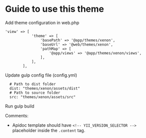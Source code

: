 # Guide to use this theme

Add theme configuration in web.php
```
'view' => [
            'theme' => [
                'basePath' => '@app/themes/xenon',
                'baseUrl' => '@web/themes/xenon',
                'pathMap' => [
                    '@app/views' => '@app/themes/xenon/views',
                ],
            ],
        ],
```

Update gulp config file (config.yml)
```
  # Path to dist folder
  dist: "themes/xenon/assets/dist"
  # Path to source folder
  src: "themes/xenon/assets/src"
```

Run gulp build


Comments:

- Apidoc template should have `<!-- YII_VERSION_SELECTOR -->` placeholder inside the `.content` tag.
